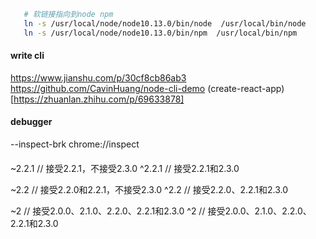 ```bash
   # 软链接指向到node npm
   ln -s /usr/local/node/node10.13.0/bin/node  /usr/local/bin/node
   ln -s /usr/local/node/node10.13.0/bin/npm  /usr/local/bin/npm 
```

#### write cli
https://www.jianshu.com/p/30cf8cb86ab3
https://github.com/CavinHuang/node-cli-demo
(create-react-app)[https://zhuanlan.zhihu.com/p/69633878]

####  debugger 
--inspect-brk
chrome://inspect

#### 
>
   ~2.2.1 // 接受2.2.1，不接受2.3.0
   ^2.2.1 // 接受2.2.1和2.3.0

   ~2.2 // 接受2.2.0和2.2.1，不接受2.3.0
   ^2.2 // 接受2.2.0、2.2.1和2.3.0

   ~2 // 接受2.0.0、2.1.0、2.2.0、2.2.1和2.3.0
   ^2 // 接受2.0.0、2.1.0、2.2.0、2.2.1和2.3.0
>
